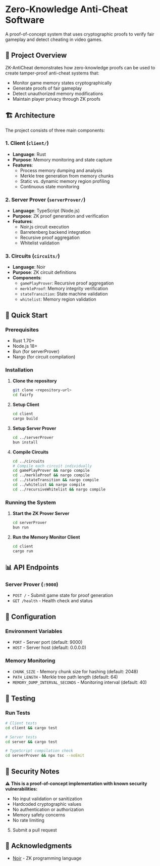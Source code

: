 # Zero-Knowledge Anti-Cheat Software

A proof-of-concept system that uses cryptographic proofs to verify fair gameplay and detect cheating in video games.

## 🎯 Project Overview

ZK-AntiCheat demonstrates how zero-knowledge proofs can be used to create tamper-proof anti-cheat systems that:
- Monitor game memory states cryptographically
- Generate proofs of fair gameplay
- Detect unauthorized memory modifications
- Maintain player privacy through ZK proofs

## 🏗️ Architecture

The project consists of three main components:

### 1. **Client** (`client/`)
- **Language**: Rust
- **Purpose**: Memory monitoring and state capture
- **Features**:
  - Process memory dumping and analysis
  - Merkle tree generation from memory chunks
  - Static vs. dynamic memory region profiling
  - Continuous state monitoring

### 2. **Server Prover** (`serverProver/`)
- **Language**: TypeScript (Node.js)
- **Purpose**: ZK proof generation and verification
- **Features**:
  - Noir.js circuit execution
  - Barretenberg backend integration
  - Recursive proof aggregation
  - Whitelist validation

### 3. **Circuits** (`circuits/`)
- **Language**: Noir
- **Purpose**: ZK circuit definitions
- **Components**:
  - `gamePlayProver`: Recursive proof aggregation
  - `merkleProof`: Memory integrity verification
  - `stateTransition`: State machine validation
  - `whitelist`: Memory region validation

## 🚀 Quick Start

### Prerequisites
- Rust 1.70+
- Node.js 18+
- Bun (for serverProver)
- Nargo (for circuit compilation)

### Installation

1. **Clone the repository**
   ```bash
   git clone <repository-url>
   cd fairfy
   ```

2. **Setup Client**
   ```bash
   cd client
   cargo build
   ```

3. **Setup Server Prover**
   ```bash
   cd ../serverProver
   bun install
   ```

4. **Compile Circuits**
   ```bash
   cd ../circuits
   # Compile each circuit individually
   cd gamePlayProver && nargo compile
   cd ../merkleProof && nargo compile
   cd ../stateTransition && nargo compile
   cd ../whitelist && nargo compile
   cd ../recursiveWhitelist && nargo compile
   ```

### Running the System

1. **Start the ZK Prover Server**
   ```bash
   cd serverProver
   bun run
   ```

2. **Run the Memory Monitor Client**
   ```bash
   cd client
   cargo run
   ```

## 📊 API Endpoints

### Server Prover (`:9000`)
- `POST /` - Submit game state for proof generation
- `GET /health` - Health check and status


## 🔧 Configuration

### Environment Variables
- `PORT` - Server port (default: 9000)
- `HOST` - Server host (default: 0.0.0.0)

### Memory Monitoring
- `CHUNK_SIZE` - Memory chunk size for hashing (default: 2048)
- `PATH_LENGTH` - Merkle tree path length (default: 64)
- `MEMORY_DUMP_INTERVAL_SECONDS` - Monitoring interval (default: 40)

## 🧪 Testing

### Run Tests
```bash
# Client tests
cd client && cargo test

# Server tests
cd server && cargo test

# TypeScript compilation check
cd serverProver && npx tsc --noEmit
```
## 🚨 Security Notes

⚠️ **This is a proof-of-concept implementation with known security vulnerabilities:**

- No input validation or sanitization
- Hardcoded cryptographic values
- No authentication or authorization
- Memory safety concerns
- No rate limiting

5. Submit a pull request


## 🙏 Acknowledgments

- [Noir](https://noir-lang.org/) - ZK programming language